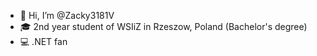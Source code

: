 - 👋 Hi, I’m @Zacky3181V
- 🎓 2nd year student of WSIiZ in Rzeszow, Poland (Bachelor's degree)
- 💻 .NET fan

<!---
Zacky3181V/Zacky3181V is a ✨ special ✨ repository because its `README.md` (this file) appears on your GitHub profile.
You can click the Preview link to take a look at your changes.
--->
